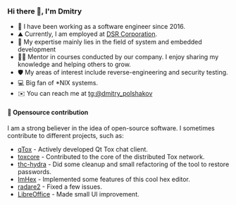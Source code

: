 ### Hi there 👋, I'm Dmitry

- 🏢 I have been working as a software engineer since 2016.
- ⛰ Currently, I am employed at [DSR Corporation](https://en.dsr-corporation.com).
- 🔧 My expertise mainly lies in the field of system and embedded development
- 🧑‍🏫 Mentor in courses conducted by our company. I enjoy sharing my knowledge and helping others to grow.
- 🛡 My areas of interest include reverse-engineering and security testing.
- 💻 Big fan of *NIX systems.
- ✉️ You can reach me at [tg:@dmitry_polshakov](https://t.me/dmitry_polshakov)

#### 🚀 Opensource contribution

I am a strong believer in the idea of open-source software. I sometimes contribute to different projects, such as:

* [qTox](https://github.com/qTox/qTox) - Actively developed Qt Tox chat client.
* [toxcore](https://github.com/TokTok/c-toxcore) - Contributed to the core of the distributed Tox network.
* [thc-hydra](https://github.com/vanhauser-thc/thc-hydra) - Did some cleanup and small refactoring of the tool to restore passwords.
* [ImHex](https://github.com/WerWolv/ImHex) - Implemented some features of this cool hex editor.
* [radare2](https://github.com/radareorg/radare2) - Fixed a few issues.
* [LibreOffice](https://www.libreoffice.org) - Made small UI improvement.
